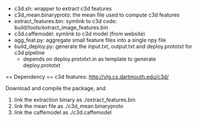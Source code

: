 

* c3d.sh: wrapper to extract c3d features
* c3d_mean.binaryproto: the mean file used to compute c3d features
* extract_features.bin: symlink to c3d code: build/tools/extract_image_features.bin
* c3d.caffemodel: symlink to c3d model (from website)
* agg_feat.py: aggregate small feature files into a single npy file
* build_deploy.py: generate the input.txt, output.txt and deploy.prototxt for c3d pipeline
    * depends on deploy.prototxt.in as template to generate deploy.prototxt

== Dependency ==
c3d features: http://vlg.cs.dartmouth.edu/c3d/

Download and compile the package, and
1. link the extraction binary as ./extract_features.bin
2. link the mean file as ./c3d_mean.binaryproto
3. link the caffemodel as ./c3d.caffemodel

